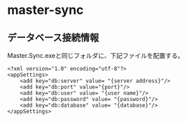# master-sync

## データベース接続情報

Master.Sync.exeと同じフォルダに、下記ファイルを配置する。

```xml:db.config
<?xml version="1.0" encoding="utf-8"?>
<appSettings>
    <add key="db:server" value= "{server address}"/>
    <add key="db:port" value="{port}"/>
    <add key="db:user" value= "{user name}"/>
    <add key="db:password" value= "{password}"/>
    <add key="db:database" value= "{database}"/>
</appSettings>
```






